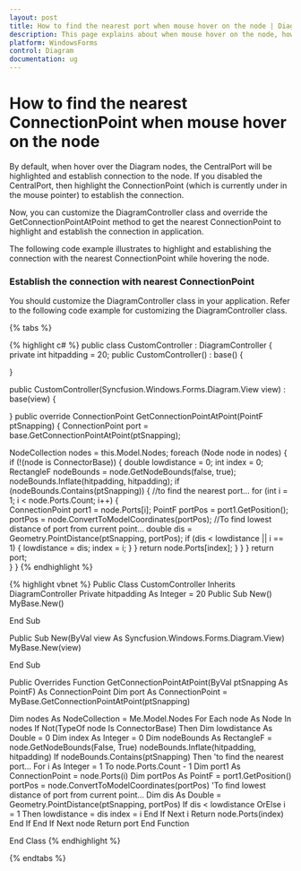 ```yaml
---
layout: post
title: How to find the nearest port when mouse hover on the node | Diagram | Windows Forms | Syncfusion
description: This page explains about when mouse hover on the node, how to find the nearest port and establish the connection to the port.
platform: WindowsForms
control: Diagram
documentation: ug
---
```


# How to find the nearest ConnectionPoint when mouse hover on the node

By default, when hover over the Diagram nodes, the CentralPort will be highlighted and establish connection to the node. If you disabled the CentralPort, then highlight the ConnectionPoint (which is currently under in the mouse pointer) to establish the connection.

Now, you can customize the DiagramController class and override the GetConnectionPointAtPoint method to get the nearest ConnectionPoint to highlight and establish the connection in application. 

The following code example illustrates to highlight and establishing the connection with the nearest ConnectionPoint while hovering the node.

### Establish the connection with nearest ConnectionPoint

You should customize the DiagramController class in your application. Refer to the following code example for customizing the DiagramController class.
 
{% tabs %}

{% highlight c# %}
public class CustomController : DiagramController
{
private int hitpadding = 20;
public CustomController()
: base()
{

}

public CustomController(Syncfusion.Windows.Forms.Diagram.View view)
: base(view)
{

}
public override ConnectionPoint GetConnectionPointAtPoint(PointF ptSnapping)
{
ConnectionPoint port = base.GetConnectionPointAtPoint(ptSnapping);

NodeCollection nodes = this.Model.Nodes;
foreach (Node node in nodes)
{
if (!(node is ConnectorBase))
{
double lowdistance = 0;
int index = 0;
RectangleF nodeBounds = node.GetNodeBounds(false, true);
nodeBounds.Inflate(hitpadding, hitpadding);
if (nodeBounds.Contains(ptSnapping))
{
//to find the nearest port...
for (int i = 1; i < node.Ports.Count; i++)
{                            
ConnectionPoint port1 = node.Ports[i];
PointF portPos = port1.GetPosition();
portPos = node.ConvertToModelCoordinates(portPos);
//To find lowest distance of port from current point...
double dis = Geometry.PointDistance(ptSnapping, portPos);
if (dis < lowdistance || i == 1)
{
lowdistance = dis;
index = i;
}
}
return node.Ports[index];
}
}
}
return port;            
}
}
{% endhighlight %}

{% highlight vbnet %}
Public Class CustomController
Inherits DiagramController
Private hitpadding As Integer = 20
Public Sub New()
MyBase.New()

End Sub

Public Sub New(ByVal view As Syncfusion.Windows.Forms.Diagram.View)
MyBase.New(view)

End Sub

Public Overrides Function GetConnectionPointAtPoint(ByVal ptSnapping As PointF) As ConnectionPoint
Dim port As ConnectionPoint = MyBase.GetConnectionPointAtPoint(ptSnapping)

Dim nodes As NodeCollection = Me.Model.Nodes
For Each node As Node In nodes
If Not(TypeOf node Is ConnectorBase) Then
Dim lowdistance As Double = 0
Dim index As Integer = 0
Dim nodeBounds As RectangleF = node.GetNodeBounds(False, True)
nodeBounds.Inflate(hitpadding, hitpadding)
If nodeBounds.Contains(ptSnapping) Then
'to find the nearest port...
For i As Integer = 1 To node.Ports.Count - 1
Dim port1 As ConnectionPoint = node.Ports(i)
Dim portPos As PointF = port1.GetPosition()
portPos = node.ConvertToModelCoordinates(portPos)
'To find lowest distance of port from current point...
Dim dis As Double = Geometry.PointDistance(ptSnapping, portPos)
If dis < lowdistance OrElse i = 1 Then
lowdistance = dis
index = i
End If
Next i
Return node.Ports(index)
End If
End If
Next node
Return port
End Function

End Class
{% endhighlight %}

{% endtabs %}

